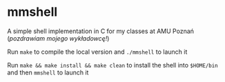 # mmshell
A simple shell implementation in C for my classes at AMU Poznań (_pozdrawiam mojego wykładowcę!_)

Run `make` to compile the local version and `./mmshell` to launch it

Run `make && make install && make clean` to install the shell into `$HOME/bin` and then `mmshell` to launch it
